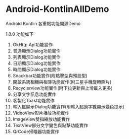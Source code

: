 # Android-KontlinAllDemo

Android Kontlin 各重點功能開源Demo

1.0.0 功能如下

1. OkHttp Api功能實作
2. 普通顯示Dialog功能實作
3. 列表顯示Dialog功能實作
4. 日期顯示Dialog功能實作
5. 時間顯示Dialog功能實作
6. Snackbar功能實作(附點擊型與預設型)
7. 開啟系統相機與相簿功能實作(附三星手機旋轉照片)
8. Recyclerview功能實作(附下拉更新與上滑載入更多)
9. 分享文字訊息功能實作
10. 客製化Toast功能實作
11. 輸入框顯示Dialog功能實作(附輸入超過字數顯示變色提示)
12. VideoView影片播放功能實作
13. ImageView雙指縮放功能實作
14. TextView部分文字變色與點擊功能實作
15. QrCode掃瞄器功能實作
